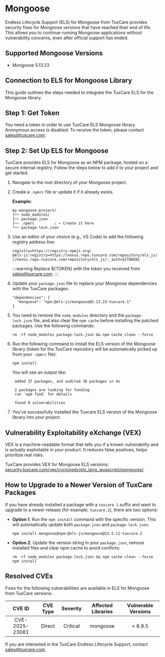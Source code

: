 # Mongoose

Endless Lifecycle Support (ELS) for Mongoose from TuxCare provides security fixes for Mongoose versions that have reached their end of life. This allows you to continue running Mongoose applications without vulnerability concerns, even after official support has ended.

## Supported Mongoose Versions

* Mongoose 5.13.23

## Connection to ELS for Mongoose Library

This guide outlines the steps needed to integrate the TuxCare ELS for the Mongoose library.

## Step 1: Get Token

You need a token in order to use TuxCare ELS Mongoose library. Anonymous access is disabled. To receive the token, please contact [sales@tuxcare.com](mailto:sales@tuxcare.com).

## Step 2: Set Up ELS for Mongoose

TuxCare provides ELS for Mongoose as an NPM package, hosted on a secure internal registry. Follow the steps below to add it to your project and get started.

1. Navigate to the root directory of your Mongoose project.
2. Create a `.npmrc` file or update it if it already exists.

   **Example:**

   ```text
   my-mongoose-project/
   ├── node_modules/
   ├── package.json
   ├── .npmrc         ⚠️ ← Create it here
   └── package-lock.json
   ```

3. Use an editor of your choice (e.g., VS Code) to add the following registry address line:

   <CodeWithCopy>

   ```text
   registry=https://registry.npmjs.org/
   @els-js:registry=https://nexus.repo.tuxcare.com/repository/els_js/
   //nexus.repo.tuxcare.com/repository/els_js/:_auth=${TOKEN}
   ```

   </CodeWithCopy>

   :::warning
   Replace ${TOKEN} with the token you received from [sales@tuxcare.com](mailto:sales@tuxcare.com).
   :::

4. Update your `package.json` file to replace your Mongoose dependencies with the TuxCare packages:

   <CodeWithCopy>

   ```text
   "dependencies": {
     "mongoose": "npm:@els-js/mongoose@5.13.23-tuxcare.1"
   }
   ```

   </CodeWithCopy>

5. You need to remove the `node_modules` directory and the `package-lock.json` file, and also clear the `npm cache` before installing the patched packages. Use the following commands:

   <CodeWithCopy>

   ```text
   rm -rf node_modules package-lock.json && npm cache clean --force
   ```

   </CodeWithCopy>

6. Run the following command to install the ELS version of the Mongoose library (token for the TuxCare repository will be automatically picked up from your `.npmrc` file):

   <CodeWithCopy>

   ```text
   npm install
   ```

   </CodeWithCopy>

   You will see an output like:

   ```text
    added 37 packages, and audited 38 packages in 4s
    
    2 packages are looking for funding
    run `npm fund` for details
    
    found 0 vulnerabilities
   ```

7. You've successfully installed the Tuxcare ELS version of the Mongoose library into your project.

## Vulnerability Exploitability eXchange (VEX)

VEX is a machine-readable format that tells you if a known vulnerability and is actually exploitable in your product. It reduces false positives, helps prioritize real risks.

TuxCare provides VEX for Mongoose ELS versions: [security.tuxcare.com/vex/cyclonedx/els_lang_javascript/mongoose/](https://security.tuxcare.com/vex/cyclonedx/els_lang_javascript/mongoose/).

## How to Upgrade to a Newer Version of TuxCare Packages

If you have already installed a package with a `tuxcare.1` suffix and want to upgrade to a newer release (for example, `tuxcare.2`), there are two options:

* **Option 1**. Run the `npm install` command with the specific version. This will automatically update both `package.json` and `package-lock.json`:

  <CodeWithCopy>

  ```text
  npm install mongoose@npm:@els-js/mongoose@13.5.11-tuxcare.2
  ```

  </CodeWithCopy>

* **Option 2**. Update the version string in your `package.json`, remove installed files and clear npm cache to avoid conflicts:

  <CodeWithCopy>

  ```text
  rm -rf node_modules package-lock.json && npm cache clean --force
  npm install
  ```

  </CodeWithCopy>

## Resolved CVEs

Fixes for the following vulnerabilities are available in ELS for Mongoose from TuxCare versions:

|     CVE ID     | CVE Type | Severity | Affected Libraries |            Vulnerable Versions            |
|:--------------:| :------: |:--------:|:------------------:|:-----------------------------------------:|
| CVE-2025-23061 | Direct   | Critical |      mongoose      |          < 8.9.5          |

If you are interested in the TuxCare Endless Lifecycle Support, contact [sales@tuxcare.com](mailto:sales@tuxcare.com).

